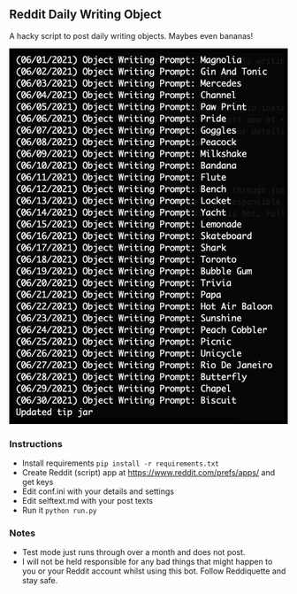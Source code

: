 ## Reddit Daily Writing Object

A hacky script to post daily writing objects. Maybes even bananas!

![](ss.jpg)

### Instructions

-   Install requirements `pip install -r requirements.txt`
-   Create Reddit (script) app at <https://www.reddit.com/prefs/apps/> and get keys
-   Edit conf.ini with your details and settings
-   Edit selftext.md with your post texts
-   Run it `python run.py`

### Notes

-   Test mode just runs through over a month and does not post.
-   I will not be held responsible for any bad things that might happen to you or your Reddit account whilst using this bot. Follow Reddiquette and stay safe.
